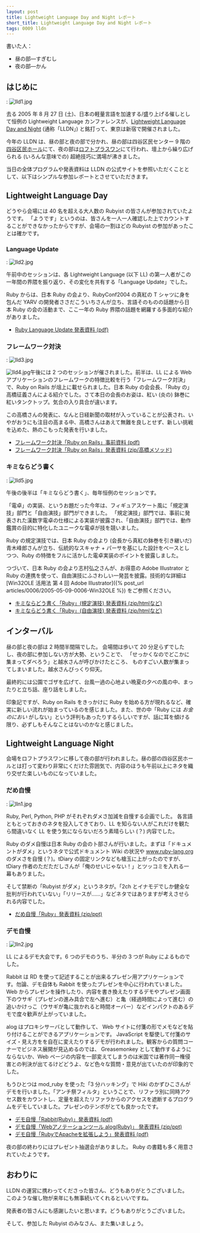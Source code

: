 ```yaml
---
layout: post
title: Lightweight Language Day and Night レポート
short_title: Lightweight Language Day and Night レポート
tags: 0009 lldn
---
```



書いた人：

* 昼の部―すぎむし
* 夜の部―かん


## はじめに
: ![lld1.jpg]({{site.baseurl}}/images/0009-lldn-report/lld1.jpg)

去る 2005 年 8 月 27 日 (土)、日本の軽量言語を加速する/盛り上げる催しとして恒例の Lightweight Language カンファレンスが、[Lightweight Language Day and Night](http://ll.jus.or.jp/2005/) (通称「LLDN」) と銘打って、東京は新宿で開催されました。

今年の LLDN は、昼の部と夜の部で分かれ、昼の部は四谷区民センター 9 階の[四谷区民ホール](http://www.city.shinjuku.tokyo.jp/division/261300yotsuya/kuminhall/index.html)にて、夜の部は[ロフトプラスワン](http://www.loft-prj.co.jp/PLUSONE/)にて行われ、壇上から繰り広げられる (いろんな意味での) 超絶技巧に満場が沸きました。

当日の全体プログラムや発表資料は LLDN の公式サイトを参照いただくこととして、以下はシンプルな参加レポートとさせていただきます。

## Lightweight Language Day

どうやら会場には 40 名を超える大人数の Rubyist の皆さんが参加されていたようです。
「ようです」というのは、皆さんを一人一人確認した上でカウントすることができなかったからですが、会場の一割ほどの Rubyist の参加があったことは確かです。

### Language Update
: ![lld2.jpg]({{site.baseurl}}/images/0009-lldn-report/lld2.jpg)

午前中のセッションは、各 Lightweight Language (以下 LL) の第一人者がこの一年間の界隈を振り返り、その変化を共有する「Language Update」でした。

Ruby からは、日本 Ruby の会より、RubyConf2004 の真紅の T シャツに身を包んだ YARV の開発者ささだこういちさんが立ち、言語そのものの話題から日本 Ruby の会の活動まで、ここ一年の Ruby 界隈の話題を網羅する多面的な紹介がありました。

* [Ruby Language Update 発表資料 (pdf)](http://ll.jus.or.jp/2005/files/RubyLanguageUpdate.pdf)


### フレームワーク対決
: ![lld3.jpg]({{site.baseurl}}/images/0009-lldn-report/lld3.jpg)

![lld4.jpg]({{site.baseurl}}/images/0009-lldn-report/lld4.jpg)午後には 2 つのセッションが催されました。前半は、LL による Web アプリケーションのフレームワークの特徴比較を行う「フレームワーク対決」で、Ruby on Rails が俎上に載せられました。日本 Ruby の会会長、「Ruby の」高橋征義さんによる紹介でした。さて本日の会長のお姿は、紅い (炎の) 鉢巻に紅いタンクトップ。気合の入り具合が違います。

この高橋さんの発表に、なんと日経新聞の取材が入っていることが公表され、いやがおうにも注目の高まる中、高橋さんはあえて無難を良しとせず、新しい挑戦を込めた、熱のこもった発表を行いました。

* [フレームワーク対決「Ruby on Rails」事前資料 (pdf)](http://ll.jus.or.jp/2005/files/lldn2005-rails.pdf)
* [フレームワーク対決「Ruby on Rails」発表資料 (zip/高橋メソッド)](http://ll.jus.or.jp/2005/files/lldn2005-rails.zip)


### キミならどう書く
: ![lld5.jpg]({{site.baseurl}}/images/0009-lldn-report/lld5.jpg)

午後の後半は「キミならどう書く」、毎年恒例のセッションです。

「電卓」の実装、というお題だった今年は、フィギュアスケート風に「規定演技」部門と「自由演技」部門ができました。
「規定演技」部門では、事前に発表された漢数字電卓の仕様による実装が披露され、「自由演技」部門では、動作鑑賞の目的に特化したユニークな電卓が技を競いました。

Ruby の規定演技では、日本 Ruby の会より (会長から真紅の鉢巻を引き継いだ) 青木峰郎さんが立ち、伝統的なスキャナ + パーサを基にした設計をベースとしつつ、Ruby の特徴をフルに活かした電卓実装のポイントを披露しました。

つづいて、日本 Ruby の会より志村弘之さんが、お得意の Adobe Illustrator と Ruby の連携を使って、自由演技にふさわしい一発芸を披露。技術的な詳細は [Win32OLE 活用法 第 4 回 Adobe Illustrator]({% post_url articles/0006/2005-05-09-0006-Win32OLE %}) をご参照ください。

* [キミならどう書く「Ruby」(規定演技) 発表資料 (zip/htmlなど)](http://ll.jus.or.jp/2005/files/lldn-calc-ruby.zip)
* [キミならどう書く「Ruby」(自由演技) 発表資料 (zip/htmlなど)](http://ll.jus.or.jp/2005/files/IlluCalc-LLDN2005a.zip)


## インターバル

昼の部と夜の部は 2 時間半間隔でした。
会場間は歩いて 20 分足らずでしたし、夜の部に参加しない方が大勢、ということで、
「せっかくなのでどこかに集まってダベろう」と越水さんが呼びかけたところ、
ものすごい人数が集まってしまいました。越水さんびっくり仰天。

最終的には公園でゴザを広げて、台風一過の心地よい晩夏の夕べの風の中、まったりと立ち話、座り話をしました。

印象記ですが、Ruby on Rails をきっかけに Ruby を始める方が現れるなど、確実に新しい流れが始まっているのを感じました。また、世の中「Ruby には _お金のにおい_ がしない」という評判もあったりするらしいですが、話に耳を傾ける限り、必ずしもそんなことはないのかなと感じました。

## Lightweight Language Night

会場をロフトプラスワンに移して夜の部が行われました。昼の部の四谷区民ホールとは打って変わり非常にくだけた雰囲気で、内容のほうも午前以上にネタを織り交ぜた楽しいものになっていました。

### だめ自慢
: ![lln1.jpg]({{site.baseurl}}/images/0009-lldn-report/lln1.jpg)

Ruby, Perl, Python, PHP がそれぞれダメさ加減を自慢する企画でした。 各言語ともとっておきのネタを投入してきており、LL を知らない人がこれだけを観たら間違いなく LL を使う気にならないだろう素晴らしい (？) 内容でした。

Ruby のダメ自慢は日本 Ruby の会の卜部さんが行いました。まずは「ドキュメントがダメ」というネタで公式ドキュメント Wiki の状況や www.ruby-lang.org のダメさを自慢 (？)。tDiary の固定リンクなども槍玉に上がったのですが、tDiary 作者のただただしさんが「俺のせいじゃない！」とツッコミを入れる一幕もありました。

そして禁断の「Rubyist がダメ」というネタが。「2ch とイナモデでしか健全な批判が行われていない」「リリースが……」などネタではありますが考えさせられる内容でした。

* [だめ自慢「Ruby」発表資料 (zip/ppt)](http://ll.jus.or.jp/2005/files/Ruby_dame.zip)


### デモ自慢
: ![lln2.jpg]({{site.baseurl}}/images/0009-lldn-report/lln2.jpg)

LL によるデモ大会です。6 つのデモのうち、半分の 3 つが Ruby によるものでした。

Rabbit は RD を使って記述することが出来るプレゼン用アプリケーションです。勿論、デモ自体も Rabbit を使ったプレゼンを中心に行われていました。 Web からプレゼンを操作したり、内容を書き換えたりするデモやプレゼン画面下のウサギ（プレゼンの進み具合で左へ進む）と亀（経過時間によって進む）の追いかけっこ（ウサギが亀に抜かれると時間オーバー）などインパクトのあるデモで度々歓声が上がっていました。

alog はプロキシサーバとして動作して、 Web サイトに付箋の形でメモなどを貼り付けることができるアプリケーションです。 JavaScript を駆使して付箋のサイズ・見え方をを自在に変えたりするデモが行われました。観客からの質問コーナーでビジネス展開が見込めるのでは、 Greasemonkey として動作するようにならないか、Web ページの内容を一部変えてしまうのは米国では著作同一権侵害との判決が出てるけどどうよ、など色々な質問・意見が出ていたのが印象的でした。

もうひとつは mod_ruby を使った「3 分ハッキング」で Hiki のかずひこさんがデモを行いました。「アンチ祭フィルタ」ということで、リファラ別に同時アクセス数をカウントし、定量を超えたリファラからのアクセスを遮断するプログラムをデモしていました。プレゼンのテンポがとても良かったです。

* [デモ自慢「Rabbit(Ruby)」発表資料 (pdf)](http://ll.jus.or.jp/2005/files/lldn-rabbit.pdf)
* [デモ自慢「Webアノテーションツール alog(Ruby)」 発表資料 (zip/ppt)](http://ll.jus.or.jp/2005/files/LLDN2005_sawada.zip)
* [デモ自慢「RubyでApacheを拡張しよう」発表資料 (pdf)](http://ll.jus.or.jp/2005/files/lldn-demo-ruby.pdf)


夜の部の終わりにはプレゼント抽選会がありました。 Ruby の書籍も多く用意されていたようです。

## おわりに

LLDN の運営に携わってくださった皆さん、どうもありがとうございました。
このような催し物が来年にも無事続いてくれるといいですね。

発表者の皆さんにも感謝したいと思います。どうもありがとうございました。

そして、参加した Rubyist のみなさん、また集いましょう。


